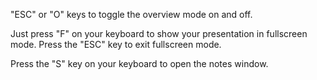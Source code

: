 "ESC" or "O" keys to toggle the overview mode on and off.

Just press "F" on your keyboard to show your presentation in fullscreen mode.
Press the "ESC" key to exit fullscreen mode.

Press the "S" key on your keyboard to open the notes window.
